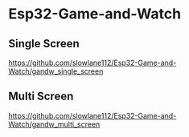 # Esp32-Game-and-Watch


## Single Screen
https://github.com/slowlane112/Esp32-Game-and-Watch/gandw_single_screen

## Multi Screen
https://github.com/slowlane112/Esp32-Game-and-Watch/gandw_multi_screen